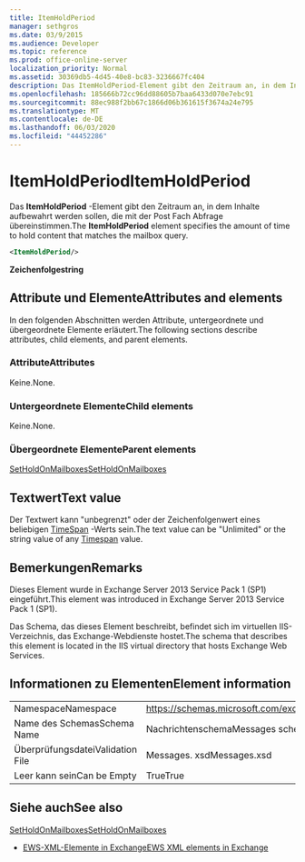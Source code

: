 ```yaml
---
title: ItemHoldPeriod
manager: sethgros
ms.date: 03/9/2015
ms.audience: Developer
ms.topic: reference
ms.prod: office-online-server
localization_priority: Normal
ms.assetid: 30369db5-4d45-40e8-bc83-3236667fc404
description: Das ItemHoldPeriod-Element gibt den Zeitraum an, in dem Inhalte aufbewahrt werden sollen, die mit der Post Fach Abfrage übereinstimmen.
ms.openlocfilehash: 185666b72cc96dd88605b7baa6433d070e7ebc91
ms.sourcegitcommit: 88ec988f2bb67c1866d06b361615f3674a24e795
ms.translationtype: MT
ms.contentlocale: de-DE
ms.lasthandoff: 06/03/2020
ms.locfileid: "44452286"
---
```

# <a name="itemholdperiod"></a><span data-ttu-id="361a8-103">ItemHoldPeriod</span><span class="sxs-lookup"><span data-stu-id="361a8-103">ItemHoldPeriod</span></span>

<span data-ttu-id="361a8-104">Das **ItemHoldPeriod** -Element gibt den Zeitraum an, in dem Inhalte aufbewahrt werden sollen, die mit der Post Fach Abfrage übereinstimmen.</span><span class="sxs-lookup"><span data-stu-id="361a8-104">The **ItemHoldPeriod** element specifies the amount of time to hold content that matches the mailbox query.</span></span> 
  
```XML
<ItemHoldPeriod/>
```

 <span data-ttu-id="361a8-105">**Zeichenfolge**</span><span class="sxs-lookup"><span data-stu-id="361a8-105">**string**</span></span>
## <a name="attributes-and-elements"></a><span data-ttu-id="361a8-106">Attribute und Elemente</span><span class="sxs-lookup"><span data-stu-id="361a8-106">Attributes and elements</span></span>

<span data-ttu-id="361a8-107">In den folgenden Abschnitten werden Attribute, untergeordnete und übergeordnete Elemente erläutert.</span><span class="sxs-lookup"><span data-stu-id="361a8-107">The following sections describe attributes, child elements, and parent elements.</span></span>
  
### <a name="attributes"></a><span data-ttu-id="361a8-108">Attribute</span><span class="sxs-lookup"><span data-stu-id="361a8-108">Attributes</span></span>

<span data-ttu-id="361a8-109">Keine.</span><span class="sxs-lookup"><span data-stu-id="361a8-109">None.</span></span>
  
### <a name="child-elements"></a><span data-ttu-id="361a8-110">Untergeordnete Elemente</span><span class="sxs-lookup"><span data-stu-id="361a8-110">Child elements</span></span>

<span data-ttu-id="361a8-111">Keine.</span><span class="sxs-lookup"><span data-stu-id="361a8-111">None.</span></span>
  
### <a name="parent-elements"></a><span data-ttu-id="361a8-112">Übergeordnete Elemente</span><span class="sxs-lookup"><span data-stu-id="361a8-112">Parent elements</span></span>

[<span data-ttu-id="361a8-113">SetHoldOnMailboxes</span><span class="sxs-lookup"><span data-stu-id="361a8-113">SetHoldOnMailboxes</span></span>](setholdonmailboxes.md)
  
## <a name="text-value"></a><span data-ttu-id="361a8-114">Textwert</span><span class="sxs-lookup"><span data-stu-id="361a8-114">Text value</span></span>

<span data-ttu-id="361a8-115">Der Textwert kann "unbegrenzt" oder der Zeichenfolgenwert eines beliebigen [TimeSpan](https://msdn.microsoft.com/library/1ecy8h51%28v=vs.110%29.aspx) -Werts sein.</span><span class="sxs-lookup"><span data-stu-id="361a8-115">The text value can be "Unlimited" or the string value of any [Timespan](https://msdn.microsoft.com/library/1ecy8h51%28v=vs.110%29.aspx) value.</span></span> 
  
## <a name="remarks"></a><span data-ttu-id="361a8-116">Bemerkungen</span><span class="sxs-lookup"><span data-stu-id="361a8-116">Remarks</span></span>

<span data-ttu-id="361a8-117">Dieses Element wurde in Exchange Server 2013 Service Pack 1 (SP1) eingeführt.</span><span class="sxs-lookup"><span data-stu-id="361a8-117">This element was introduced in Exchange Server 2013 Service Pack 1 (SP1).</span></span>
  
<span data-ttu-id="361a8-118">Das Schema, das dieses Element beschreibt, befindet sich im virtuellen IIS-Verzeichnis, das Exchange-Webdienste hostet.</span><span class="sxs-lookup"><span data-stu-id="361a8-118">The schema that describes this element is located in the IIS virtual directory that hosts Exchange Web Services.</span></span>
  
## <a name="element-information"></a><span data-ttu-id="361a8-119">Informationen zu Elementen</span><span class="sxs-lookup"><span data-stu-id="361a8-119">Element information</span></span>

|||
|:-----|:-----|
|<span data-ttu-id="361a8-120">Namespace</span><span class="sxs-lookup"><span data-stu-id="361a8-120">Namespace</span></span>  <br/> |https://schemas.microsoft.com/exchange/services/2006/messages  <br/> |
|<span data-ttu-id="361a8-121">Name des Schemas</span><span class="sxs-lookup"><span data-stu-id="361a8-121">Schema Name</span></span>  <br/> |<span data-ttu-id="361a8-122">Nachrichtenschema</span><span class="sxs-lookup"><span data-stu-id="361a8-122">Messages schema</span></span>  <br/> |
|<span data-ttu-id="361a8-123">Überprüfungsdatei</span><span class="sxs-lookup"><span data-stu-id="361a8-123">Validation File</span></span>  <br/> |<span data-ttu-id="361a8-124">Messages. xsd</span><span class="sxs-lookup"><span data-stu-id="361a8-124">Messages.xsd</span></span>  <br/> |
|<span data-ttu-id="361a8-125">Leer kann sein</span><span class="sxs-lookup"><span data-stu-id="361a8-125">Can be Empty</span></span>  <br/> |<span data-ttu-id="361a8-126">True</span><span class="sxs-lookup"><span data-stu-id="361a8-126">True</span></span>  <br/> |
   
## <a name="see-also"></a><span data-ttu-id="361a8-127">Siehe auch</span><span class="sxs-lookup"><span data-stu-id="361a8-127">See also</span></span>



[<span data-ttu-id="361a8-128">SetHoldOnMailboxes</span><span class="sxs-lookup"><span data-stu-id="361a8-128">SetHoldOnMailboxes</span></span>](setholdonmailboxes.md)


- [<span data-ttu-id="361a8-129">EWS-XML-Elemente in Exchange</span><span class="sxs-lookup"><span data-stu-id="361a8-129">EWS XML elements in Exchange</span></span>](ews-xml-elements-in-exchange.md)

